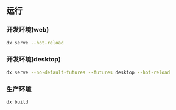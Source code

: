## 运行
### 开发环境(web)
```bash
dx serve --hot-reload
```
### 开发环境(desktop)
```bash
dx serve --no-default-futures --futures desktop --hot-reload
```


### 生产环境
```bash
dx build
```

